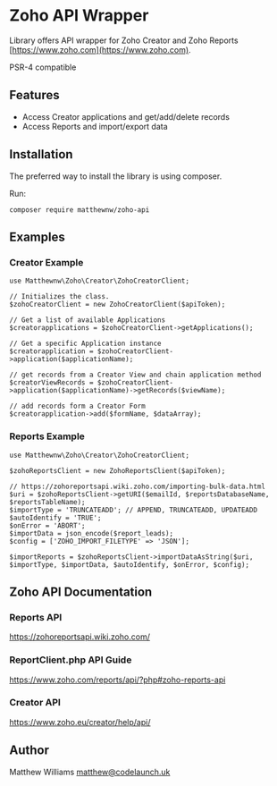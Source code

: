 # Zoho API Wrapper

Library offers API wrapper for Zoho Creator and Zoho Reports [https://www.zoho.com](https://www.zoho.com).

PSR-4 compatible

## Features

- Access Creator applications and get/add/delete records
- Access Reports and import/export data

## Installation

The preferred way to install the library is using composer.

Run:

    composer require matthewnw/zoho-api

## Examples

### Creator Example

    use Matthewnw\Zoho\Creator\ZohoCreatorClient;

    // Initializes the class.
    $zohoCreatorClient = new ZohoCreatorClient($apiToken);

    // Get a list of available Applications
    $creatorapplications = $zohoCreatorClient->getApplications();

    // Get a specific Application instance
    $creatorapplication = $zohoCreatorClient->application($applicationName);

    // get records from a Creator View and chain application method
    $creatorViewRecords = $zohoCreatorClient->application($applicationName)->getRecords($viewName);

    // add records form a Creator Form
    $creatorapplication->add($formName, $dataArray);

### Reports Example

    use Matthewnw\Zoho\Creator\ZohoCreatorClient;

    $zohoReportsClient = new ZohoReportsClient($apiToken);

    // https://zohoreportsapi.wiki.zoho.com/importing-bulk-data.html
    $uri = $zohoReportsClient->getURI($emailId, $reportsDatabaseName, $reportsTableName);
    $importType = 'TRUNCATEADD'; // APPEND, TRUNCATEADD, UPDATEADD
    $autoIdentify = 'TRUE';
    $onError = 'ABORT';
    $importData = json_encode($report_leads);
    $config = ['ZOHO_IMPORT_FILETYPE' => 'JSON'];

    $importReports = $zohoReportsClient->importDataAsString($uri, $importType, $importData, $autoIdentify, $onError, $config);

## Zoho API Documentation

### Reports API

https://zohoreportsapi.wiki.zoho.com/

### ReportClient.php API Guide

https://www.zoho.com/reports/api/?php#zoho-reports-api

### Creator API

https://www.zoho.eu/creator/help/api/

## Author

Matthew Williams matthew@codelaunch.uk
